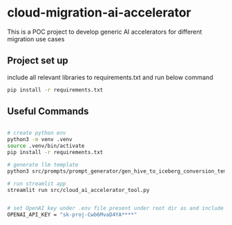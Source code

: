 # cloud-migration-ai-accelerator

This is a POC project to develop generic AI accelerators for different migration use cases

## Project set up

include all relevant libraries to requirements.txt and run below command

```bash
pip install -r requirements.txt
```

## Useful Commands

```bash

# create python env
python3 -m venv .venv
source .venv/bin/activate
pip install -r requirements.txt

# generate llm template
python3 src/prompts/prompt_generator/gen_hive_to_iceberg_conversion_template.py

# run streamlit app
streamlit run src/cloud_ai_accelerator_tool.py 


# set OpenAI key under .env file present under root dir as and include .env as part of .gitignore
OPENAI_API_KEY = "sk-proj-Cwb6MvaD4YA****"

```